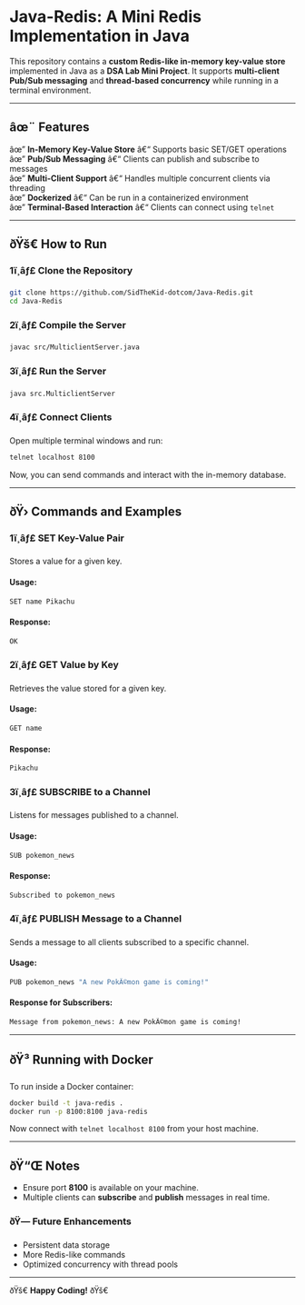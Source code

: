 # Java-Redis: A Mini Redis Implementation in Java  

This repository contains a **custom Redis-like in-memory key-value store** implemented in Java as a **DSA Lab Mini Project**. It supports **multi-client Pub/Sub messaging** and **thread-based concurrency** while running in a terminal environment.  

---

## âœ¨ Features  

âœ” **In-Memory Key-Value Store** â€“ Supports basic SET/GET operations  
âœ” **Pub/Sub Messaging** â€“ Clients can publish and subscribe to messages  
âœ” **Multi-Client Support** â€“ Handles multiple concurrent clients via threading  
âœ” **Dockerized** â€“ Can be run in a containerized environment  
âœ” **Terminal-Based Interaction** â€“ Clients can connect using `telnet`  

---

## ðŸš€ How to Run  

### 1ï¸âƒ£ Clone the Repository  
```sh
git clone https://github.com/SidTheKid-dotcom/Java-Redis.git
cd Java-Redis
```

### 2ï¸âƒ£ Compile the Server  
```sh
javac src/MulticlientServer.java
```

### 3ï¸âƒ£ Run the Server  
```sh
java src.MulticlientServer
```

### 4ï¸âƒ£ Connect Clients  
Open multiple terminal windows and run:  
```sh
telnet localhost 8100
```
Now, you can send commands and interact with the in-memory database.

---

## ðŸ›  Commands and Examples  

### 1ï¸âƒ£ **SET Key-Value Pair**  
Stores a value for a given key.  
#### **Usage:**  
```sh
SET name Pikachu
```
#### **Response:**  
```sh
OK
```

### 2ï¸âƒ£ **GET Value by Key**  
Retrieves the value stored for a given key.  
#### **Usage:**  
```sh
GET name
```
#### **Response:**  
```sh
Pikachu
```

### 3ï¸âƒ£ **SUBSCRIBE to a Channel**  
Listens for messages published to a channel.  
#### **Usage:**  
```sh
SUB pokemon_news
```
#### **Response:**  
```sh
Subscribed to pokemon_news
```

### 4ï¸âƒ£ **PUBLISH Message to a Channel**  
Sends a message to all clients subscribed to a specific channel.  
#### **Usage:**  
```sh
PUB pokemon_news "A new PokÃ©mon game is coming!"
```
#### **Response for Subscribers:**  
```sh
Message from pokemon_news: A new PokÃ©mon game is coming!
```

---

## ðŸ³ Running with Docker  
To run inside a Docker container:  
```sh
docker build -t java-redis .
docker run -p 8100:8100 java-redis
```
Now connect with `telnet localhost 8100` from your host machine.

---

## ðŸ“Œ Notes  
- Ensure port **8100** is available on your machine.  
- Multiple clients can **subscribe** and **publish** messages in real time.  

### ðŸ— Future Enhancements  
- Persistent data storage  
- More Redis-like commands  
- Optimized concurrency with thread pools  

---

ðŸš€ **Happy Coding!** ðŸš€  
